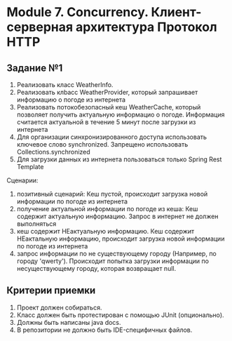# Module 7. Concurrency. Клиент-серверная архитектура Протокол HTTP

## Задание №1

1. Реализовать класс WeatherInfo.
2. Реализовать клbасс WeatherProvider, который запрашивает информацию о погоде из интернета
3. Реализовать потокобезопасный кеш WeatherCache, который позволяет получить актуальную информацио о погоде. Информация считается актуальной в течение 5 минут после загрузки из интернета
4. Для организации синхронизированного доступа использовать ключевое слово synchronized. Запрещено использовать Collections.synchronized
5. Для загрузки данных из интернета пользоваться только Spring Rest Template

Сценарии:
1. позитивный сценарий: Кеш пустой, происходит загрузка новой информации по погоде из интернета
2. получение актуальной информации по погоде из кеша: Кеш содержит актуальную информацию. Запрос в интернет не должен выполняться
3. кеш содержит НЕактуальную информацию. Кеш содержит НЕактальную информацию, происходит загрузка новой информации по погоде из интернета
4. запрос информации по не существующему городу (Например, по городу 'qwerty'). Происходит попытка загрузки информации по несуществующему городу, которая возвращает null.

## Критерии приемки

1. Проект должен собираться.
2. Класс должен быть протестирован с помощью JUnit (опционально).
3. Должны быть написаны java docs.
4. В репозитории не должно быть IDE-специфичных файлов.